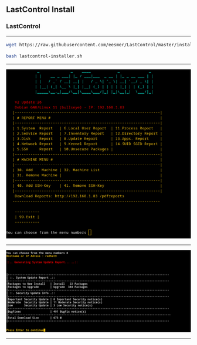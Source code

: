 ## LastControl Install
### LastControl

---

```bash
wget https://raw.githubusercontent.com/eesmer/LastControl/master/installer/server/lastcontrol-installer.sh
```
```bash
bash lastcontrol-installer.sh
```
---

![alt text](doc/images/LastControl_MainMenu.png "LastControl Reports TUI Screen")

---

![alt text](doc/images/tui_report-2.png "LastControl Reports TUI Screen")

---
